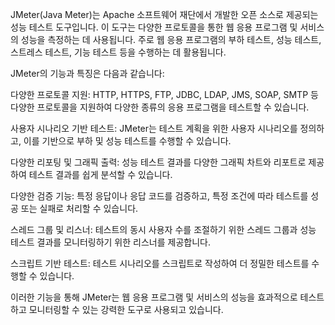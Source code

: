 JMeter(Java Meter)는 Apache 소프트웨어 재단에서 개발한 오픈 소스로 제공되는 성능 테스트 도구입니다. 이 도구는 다양한 프로토콜을 통한 웹 응용 프로그램 및 서비스의 성능을 측정하는 데 사용됩니다. 주로 웹 응용 프로그램의 부하 테스트, 성능 테스트, 스트레스 테스트, 기능 테스트 등을 수행하는 데 활용됩니다.

JMeter의 기능과 특징은 다음과 같습니다:

다양한 프로토콜 지원: HTTP, HTTPS, FTP, JDBC, LDAP, JMS, SOAP, SMTP 등 다양한 프로토콜을 지원하여 다양한 종류의 응용 프로그램을 테스트할 수 있습니다.

사용자 시나리오 기반 테스트: JMeter는 테스트 계획을 위한 사용자 시나리오를 정의하고, 이를 기반으로 부하 및 성능 테스트를 수행할 수 있습니다.

다양한 리포팅 및 그래픽 출력: 성능 테스트 결과를 다양한 그래픽 차트와 리포트로 제공하여 테스트 결과를 쉽게 분석할 수 있습니다.

다양한 검증 기능: 특정 응답이나 응답 코드를 검증하고, 특정 조건에 따라 테스트를 성공 또는 실패로 처리할 수 있습니다.

스레드 그룹 및 리스너: 테스트의 동시 사용자 수를 조절하기 위한 스레드 그룹과 성능 테스트 결과를 모니터링하기 위한 리스너를 제공합니다.

스크립트 기반 테스트: 테스트 시나리오를 스크립트로 작성하여 더 정밀한 테스트를 수행할 수 있습니다.

이러한 기능을 통해 JMeter는 웹 응용 프로그램 및 서비스의 성능을 효과적으로 테스트하고 모니터링할 수 있는 강력한 도구로 사용되고 있습니다.